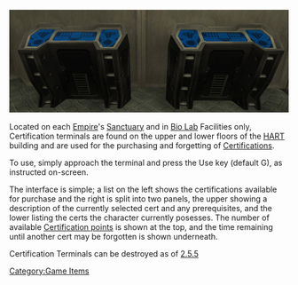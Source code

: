![](../images/Cert_term.jpg "Cert_term.jpg")

Located on each [Empire](../terminology/Empire.md)'s
[Sanctuary](../locations/Sanctuary.md) and in [Bio Lab](Bio_Lab.md)
Facilities only, Certification terminals are found on the upper and
lower floors of the [HART](../terminology/HART.md) building and are used for
the purchasing and forgetting of
[Certifications](../certifications/Certifications.md).

To use, simply approach the terminal and press the Use key (default G),
as instructed on-screen.

The interface is simple; a list on the left shows the certifications
available for purchase and the right is split into two panels, the upper
showing a description of the currently selected cert and any
prerequisites, and the lower listing the certs the character currently
posesses. The number of available [Certification
points](certifications/Certification_points.md) is shown at the top, and the
time remaining until another cert may be forgotten is shown underneath.

Certification Terminals can be destroyed as of [2.5.5](2.md.5.5)

[Category:Game Items](Category:Game_Items.md)
